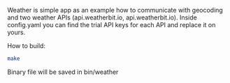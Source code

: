 Weather is simple app as an example how to communicate with geocoding and two weather APIs (api.weatherbit.io, api.weatherbit.io).
Inside config.yaml you can find the trial API keys for each API and replace it on yours.

How to build:

```bash
make
```

Binary file will be saved in bin/weather
